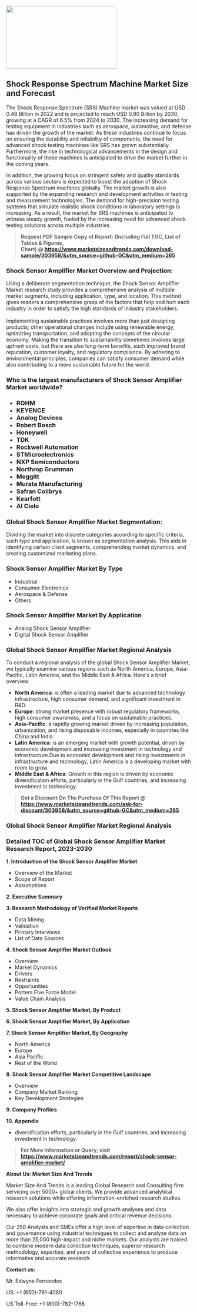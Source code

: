 <p><img class="alignnone size-medium wp-image-20088" src="https://ffe5etoiles.com/wp-content/uploads/2024/12/MST1-300x171.png" alt="" width="300" height="171" /></p><h2>Shock Response Spectrum Machine Market Size and Forecast</h2><p>The Shock Response Spectrum (SRS) Machine market was valued at USD 0.48 Billion in 2022 and is projected to reach USD 0.80 Billion by 2030, growing at a CAGR of 6.5% from 2024 to 2030. The increasing demand for testing equipment in industries such as aerospace, automotive, and defense has driven the growth of the market. As these industries continue to focus on ensuring the durability and reliability of components, the need for advanced shock testing machines like SRS has grown substantially. Furthermore, the rise in technological advancements in the design and functionality of these machines is anticipated to drive the market further in the coming years.</p><p>In addition, the growing focus on stringent safety and quality standards across various sectors is expected to boost the adoption of Shock Response Spectrum machines globally. The market growth is also supported by the expanding research and development activities in testing and measurement technologies. The demand for high-precision testing systems that simulate realistic shock conditions in laboratory settings is increasing. As a result, the market for SRS machines is anticipated to witness steady growth, fueled by the increasing need for advanced shock testing solutions across multiple industries.</p></p><blockquote id="" class=""><strong>Request PDF Sample Copy of Report: (Including Full TOC, List of Tables &amp; Figures, Chart)&nbsp;@&nbsp;<strong><a href="https://www.marketsizeandtrends.com/download-sample/303958/&utm_source=github-GC&utm_medium=265" target="_blank">https://www.marketsizeandtrends.com/download-sample/303958/&utm_source=github-GC&utm_medium=265</a></strong></strong></blockquote><h3 id="" class="">Shock Sensor Amplifier Market&nbsp;Overview and Projection:</h3><p id="" class="">Using a deliberate segmentation technique, the Shock Sensor Amplifier Market research study provides a comprehensive analysis of multiple market segments, including application, type, and location. This method gives readers a comprehensive grasp of the factors that help and hurt each industry in order to satisfy the high standards of industry stakeholders. <br /> <br />Implementing sustainable practices involves more than just designing products; other operational changes include using renewable energy, optimizing transportation, and adopting the concepts of the circular economy. Making the transition to sustainability sometimes involves large upfront costs, but there are also long-term benefits, such improved brand reputation, customer loyalty, and regulatory compliance. By adhering to environmental principles, companies can satisfy consumer demand while also contributing to a more sustainable future for the world.</p><h3 id="" class="">Who is the largest manufacturers of&nbsp;Shock Sensor Amplifier Market worldwide?</h3><h3 class=""><p><ul><li>ROHM </li><li> KEYENCE </li><li> Analog Devices </li><li> Robert Bosch </li><li> Honeywell </li><li> TDK </li><li> Rockwell Automation </li><li> STMicroelectronics </li><li> NXP Semiconductors </li><li> Northrop Grumman </li><li> Meggitt </li><li> Murata Manufacturing </li><li> Safran Colibrys </li><li> Kearfott </li><li> Al Cielo</li></ul></p></h3><h3 id="" class="">Global&nbsp;Shock Sensor Amplifier Market Segmentation:</h3><p id="" class="">Dividing the market into discrete categories according to specific criteria, such type and application, is known as segmentation analysis. This aids in identifying certain client segments, comprehending market dynamics, and creating customized marketing plans.</p><h3 id="" class="">Shock Sensor Amplifier Market&nbsp;By Type</h3><p><p><ul><li>Industrial</li><li> Consumer Electronics</li><li> Aerospace & Defense</li><li> Others</p></li></ul></p></p><h3 id="" class="">Shock Sensor Amplifier Market&nbsp;By Application</h3><p class=""><p><ul><li>Analog Shock Sensor Amplifier</li><li> Digital Shock Sensor Amplifier</li></ul></p></p><h3 id="" class="">Global Shock Sensor Amplifier Market Regional Analysis</h3><p id="" class="">To conduct a regional analysis of the global Shock Sensor Amplifier Market, we typically examine various regions such as North America, Europe, Asia-Pacific, Latin America, and the Middle East &amp; Africa. Here's a brief overview:</p><ul><li><strong>North America</strong>: is often a leading market due to advanced technology infrastructure, high consumer demand, and significant investment in R&amp;D.</li><li><strong>Europe</strong>: strong market presence with robust regulatory frameworks, high consumer awareness, and a focus on sustainable practices.</li><li><strong>Asia-Pacific</strong>: a rapidly growing market driven by increasing population, urbanization, and rising disposable incomes, especially in countries like China and India.</li><li><strong>Latin America</strong>: is an emerging market with growth potential, driven by economic development and increasing investment in technology and infrastructure.Due to economic development and rising investments in infrastructure and technology, Latin America is a developing market with room to grow.</li><li><strong>Middle East &amp; Africa</strong>: Growth in this region is driven by economic diversification efforts, particularly in the Gulf countries, and increasing investment in technology.</li></ul><blockquote id="" class=""><strong>Get a Discount On The Purchase Of This Report @ <strong><a href="https://www.marketsizeandtrends.com/ask-for-discount/303958/&utm_source=github-GC&utm_medium=265" target="_blank">https://www.marketsizeandtrends.com/ask-for-discount/303958/&utm_source=github-GC&utm_medium=265</a></strong></strong></blockquote><h3 id="" class="">Global Shock Sensor Amplifier Market Regional Analysis</h3><h3 id="" class="">Detailed TOC of Global Shock Sensor Amplifier Market Research Report, 2023-2030</h3><p id="" class=""><strong>1. Introduction of the Shock Sensor Amplifier Market</strong></p><ul><li>Overview of the Market</li><li>Scope of Report</li><li>Assumptions</li></ul><p id="" class=""><strong>2. Executive Summary</strong></p><p id="" class=""><strong>3. Research Methodology of Verified Market Reports</strong></p><ul><li>Data Mining</li><li>Validation</li><li>Primary Interviews</li><li>List of Data Sources</li></ul><p id="" class=""><strong>4. Shock Sensor Amplifier Market Outlook</strong></p><ul><li>Overview</li><li>Market Dynamics</li><li>Drivers</li><li>Restraints</li><li>Opportunities</li><li>Porters Five Force Model</li><li>Value Chain Analysis</li></ul><p id="" class=""><strong>5. Shock Sensor Amplifier Market, By Product</strong></p><p id="" class=""><strong>6. Shock Sensor Amplifier Market, By Application</strong></p><p id="" class=""><strong>7. Shock Sensor Amplifier Market, By Geography</strong></p><ul><li>North America</li><li>Europe</li><li>Asia Pacific</li><li>Rest of the World</li></ul><p id="" class=""><strong>8. Shock Sensor Amplifier Market Competitive Landscape</strong></p><ul><li>Overview</li><li>Company Market Ranking</li><li>Key Development Strategies</li></ul><p id="" class=""><strong>9. Company Profiles</strong></p><p id="" class=""><strong>10. Appendix</strong></p><ul><li>diversification efforts, particularly in the Gulf countries, and increasing investment in technology.</li></ul><blockquote id="" class=""><strong>For More Information or Query, visit <strong><strong><a href="https://www.marketsizeandtrends.com/report/shock-sensor-amplifier-market/" target="_blank">https://www.marketsizeandtrends.com/report/shock-sensor-amplifier-market/</a></strong></strong></strong></blockquote><p id="" class=""><strong>About Us: Market Size And Trends</strong></p><p id="" class="">Market Size And Trends is a leading Global Research and Consulting firm servicing over 5000+ global clients. We provide advanced analytical research solutions while offering information-enriched research studies.</p><p id="" class="">We also offer insights into strategic and growth analyses and data necessary to achieve corporate goals and critical revenue decisions.</p><p id="" class="">Our 250 Analysts and SMEs offer a high level of expertise in data collection and governance using industrial techniques to collect and analyze data on more than 25,000 high-impact and niche markets. Our analysts are trained to combine modern data collection techniques, superior research methodology, expertise, and years of collective experience to produce informative and accurate research.</p><p id="" class=""><strong>Contact us:</strong></p><p id="" class="">Mr. Edwyne Fernandes</p><p id="" class="">US: +1 (650)-781-4080</p><p id="" class="">US Toll-Free: +1 (800)-782-1768</p>

